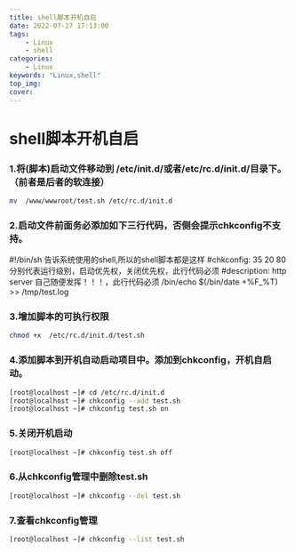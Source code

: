 ```yaml
---
title: shell脚本开机自启
date: 2022-07-27 17:13:00
tags:
    - Linux
    - shell
categories:
    - Linux
keywords: "Linux,shell"
top_img:
cover: 
---
```

# shell脚本开机自启

### 1.将(脚本)启动文件移动到 /etc/init.d/或者/etc/rc.d/init.d/目录下。（前者是后者的软连接）
```bash
mv  /www/wwwroot/test.sh /etc/rc.d/init.d
```


### 2.启动文件前面务必添加如下三行代码，否侧会提示chkconfig不支持。
#!/bin/sh                          告诉系统使用的shell,所以的shell脚本都是这样
#chkconfig: 35 20 80               分别代表运行级别，启动优先权，关闭优先权，此行代码必须
#description: http server          自己随便发挥！！！，此行代码必须
/bin/echo $(/bin/date +%F_%T) >> /tmp/test.log
### 3.增加脚本的可执行权限
```bash
chmod +x  /etc/rc.d/init.d/test.sh
```


### 4.添加脚本到开机自动启动项目中。添加到chkconfig，开机自启动。
```bash
[root@localhost ~]# cd /etc/rc.d/init.d
[root@localhost ~]# chkconfig --add test.sh
[root@localhost ~]# chkconfig test.sh on
```



### 5.关闭开机启动 
```bash
[root@localhost ~]# chkconfig test.sh off
```


### 6.从chkconfig管理中删除test.sh
```bash
[root@localhost ~]# chkconfig --del test.sh
```


### 7.查看chkconfig管理
```bash
[root@localhost ~]# chkconfig --list test.sh
```

